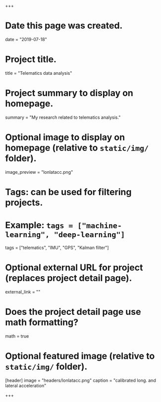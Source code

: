 +++
# Date this page was created.
date = "2019-07-18"

# Project title.
title = "Telematics data analysis"

# Project summary to display on homepage.
summary = "My research related to telematics analysis."

# Optional image to display on homepage (relative to `static/img/` folder).
image_preview = "lonlatacc.png"

# Tags: can be used for filtering projects.
# Example: `tags = ["machine-learning", "deep-learning"]`
tags = ["telematics", "IMU", "GPS", "Kalman filter"]

# Optional external URL for project (replaces project detail page).
external_link = ""

# Does the project detail page use math formatting?
math = true

# Optional featured image (relative to `static/img/` folder).
[header]
image = "headers/lonlatacc.png"
caption = "calibrated long. and lateral acceleration"

+++

